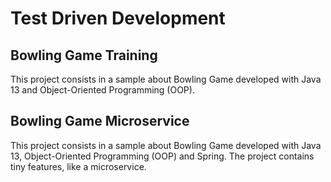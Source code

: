# Test Driven Development

## Bowling Game Training

This project consists in a sample about Bowling Game developed with Java 13 and Object-Oriented Programming (OOP).

## Bowling Game Microservice

This project consists in a sample about Bowling Game developed with Java 13, Object-Oriented Programming (OOP) and Spring. The project contains tiny features, like a microservice.